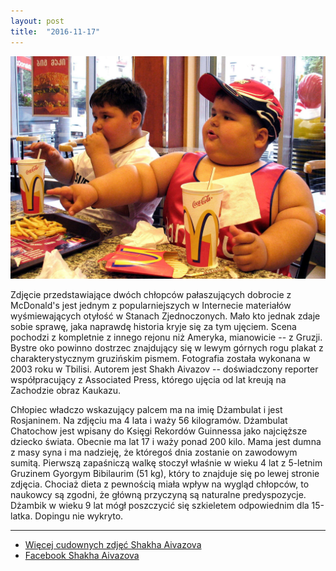 ```yaml
---
layout: post
title:  "2016-11-17"
---
```


![](/assets/2016-11-17.jpg)

Zdjęcie przedstawiające dwóch chłopców pałaszujących dobrocie z McDonald's jest jednym z popularniejszych w Internecie materiałów wyśmiewających otyłość w Stanach Zjednoczonych. Mało kto jednak zdaje sobie sprawę, jaka naprawdę historia kryje się za tym ujęciem. Scena pochodzi z kompletnie z innego rejonu niż Ameryka, mianowicie -- z Gruzji. Bystre oko powinno dostrzec znajdujący się w lewym górnych rogu plakat z charakterystycznym gruzińskim pismem. Fotografia została wykonana w 2003 roku w Tbilisi. Autorem jest Shakh Aivazov -- doświadczony reporter współpracujący z Associated Press, którego ujęcia od lat kreują na Zachodzie obraz Kaukazu.

Chłopiec władczo wskazujący palcem ma na imię Dżambulat i jest Rosjaninem. Na zdjęciu ma 4 lata i waży 56 kilogramów. Dżambulat Chatochow jest wpisany do Księgi Rekordów Guinnessa jako najcięższe dziecko świata. Obecnie ma lat 17 i waży ponad 200 kilo. Mama jest dumna z masy syna i ma nadzieję, że któregoś dnia zostanie on zawodowym sumitą. Pierwszą zapaśniczą walkę stoczył właśnie w wieku 4 lat z 5-letnim Gruzinem Gyorgym Bibilaurim (51 kg), który to znajduje się po lewej stronie zdjęcia. Chociaż dieta z pewnością miała wpływ na wygląd chłopców, to naukowcy są zgodni, że główną przyczyną są naturalne predyspozycje. Dżambik w wieku 9 lat mógł poszczycić się szkieletem odpowiednim dla 15-latka. Dopingu nie wykryto.

----
* [Więcej cudownych zdjęć Shakha Aivazova](http://www.apimages.com/Search?query=SHAKH+AIVAZOV)
* [Facebook Shakha Aivazova](https://web.facebook.com/profile.php?id=100004456295612)
